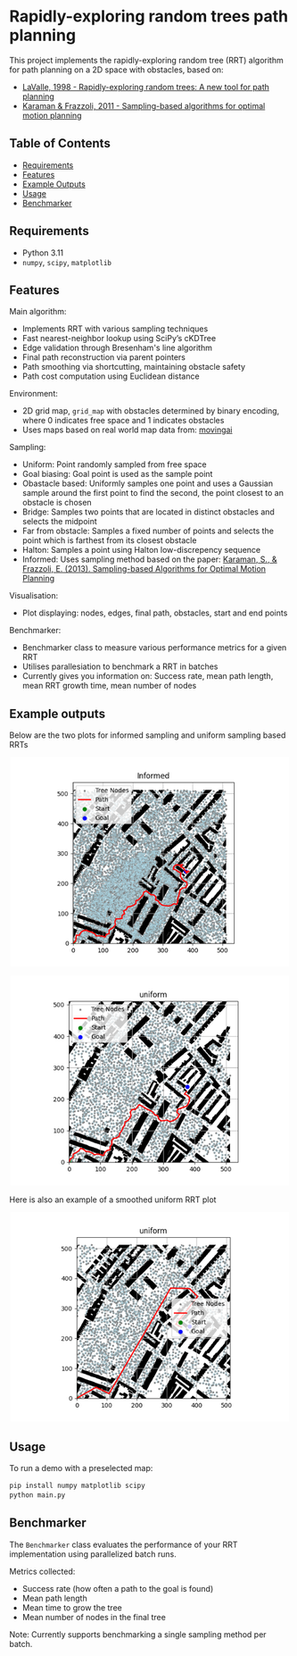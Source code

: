 # Rapidly-exploring random trees path planning

This project implements the rapidly-exploring random tree (RRT) algorithm for path planning on a 2D space with obstacles, based on:

- [LaValle, 1998 - Rapidly-exploring random trees: A new tool for path planning](https://msl.cs.illinois.edu/~lavalle/papers/Lav98c.pdf)
- [Karaman & Frazzoli, 2011 - Sampling-based algorithms for optimal motion planning](https://arxiv.org/pdf/1105.1186)

## Table of Contents

- [Requirements](#requirements)
- [Features](#features)
- [Example Outputs](#example-outputs)
- [Usage](#usage)
- [Benchmarker](#benchmarker)


## Requirements

- Python 3.11
- `numpy`, `scipy`, `matplotlib`

## Features

Main algorithm:<br>

- Implements RRT with various sampling techniques
- Fast nearest-neighbor lookup using SciPy’s cKDTree
- Edge validation through Bresenham's line algorithm
- Final path reconstruction via parent pointers
- Path smoothing via shortcutting, maintaining obstacle safety
- Path cost computation using Euclidean distance

Environment:<br>

- 2D grid map, `grid_map` with obstacles determined by binary encoding, where 0 indicates free space and 1 indicates obstacles
- Uses maps based on real world map data from: [movingai](https://movingai.com/benchmarks/grids.html)

Sampling:<br>

- Uniform: Point randomly sampled from free space
- Goal biasing: Goal point is used as the sample point
- Obastacle based: Uniformly samples one point and uses a Gaussian sample around the first point to find the second, the point closest to an obstacle is chosen
- Bridge: Samples two points that are located in distinct obstacles and selects the midpoint
- Far from obstacle: Samples a fixed number of points and selects the point which is farthest from its closest obstacle
- Halton: Samples a point using Halton low-discrepency sequence
- Informed: Uses sampling method based on the paper: [Karaman, S., & Frazzoli, E. (2013). Sampling-based Algorithms for Optimal Motion Planning](https://www.ri.cmu.edu/pub_files/2014/9/TR-2013-JDG003.pdf)

Visualisation:<br>

- Plot displaying: nodes, edges, final path, obstacles, start and end points

Benchmarker:<br>

- Benchmarker class to measure various performance metrics for a given RRT
- Utilises parallesiation to benchmark a RRT in batches
- Currently gives you information on: Success rate, mean path length, mean RRT growth time, mean number of nodes
  
## Example outputs

Below are the two plots for informed sampling and uniform sampling based RRTs

<p align="center">
  <img src="assets/Informed_plot.png" alt="Informed RRT" width="500">
</p>

<p align="center">
  <img src="assets/Uniform_plot.png" alt="Uniform RRT" width="500">
</p>

Here is also an example of a smoothed uniform RRT plot

<p align="center">
  <img src="assets/Uniform_smoothed_plot.png" alt="Smoothed Uniform RRT" width="500">
</p>

## Usage
To run a demo with a preselected map:
```bash
pip install numpy matplotlib scipy
python main.py
```

## Benchmarker
The `Benchmarker` class evaluates the performance of your RRT implementation using parallelized batch runs.

Metrics collected:
-  Success rate (how often a path to the goal is found)
-  Mean path length
-  Mean time to grow the tree
-  Mean number of nodes in the final tree

Note: Currently supports benchmarking a single sampling method per batch.

  
